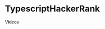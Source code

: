 # TypescriptHackerRank
[Videos](https://youtube.com/playlist?list=PLbWtSW17vSe4yxPoLuO4TST96ao1vZ1ng&si=-6Lssrc4fwLZcD5A)
